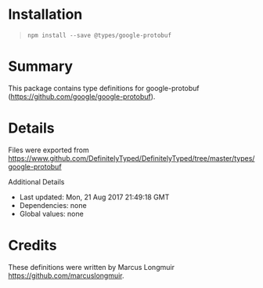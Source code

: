 # Installation
> `npm install --save @types/google-protobuf`

# Summary
This package contains type definitions for google-protobuf (https://github.com/google/google-protobuf).

# Details
Files were exported from https://www.github.com/DefinitelyTyped/DefinitelyTyped/tree/master/types/google-protobuf

Additional Details
 * Last updated: Mon, 21 Aug 2017 21:49:18 GMT
 * Dependencies: none
 * Global values: none

# Credits
These definitions were written by Marcus Longmuir <https://github.com/marcuslongmuir>.
